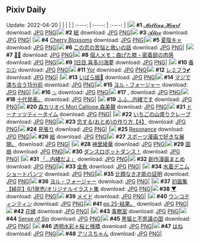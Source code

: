 ## Pixiv Daily
Update: 2022-04-20
|      |      |      |
| :----: | :----: | :----: |
|![](https://pixiv.microyu.workers.dev/c/240x480/img-master/img/2022/04/18/00/34/45/97703260_p0_master1200.jpg) **#1** [𝓜𝓮𝓵𝓽𝓲𝓷𝓰 𝓗𝓮𝓪𝓻𝓽](https://www.pixiv.net/artworks/97703260) download: [JPG](https://pixiv.microyu.workers.dev/img-original/img/2022/04/18/00/34/45/97703260_p0.jpg) [PNG](https://pixiv.microyu.workers.dev/img-original/img/2022/04/18/00/34/45/97703260_p0.png)|![](https://pixiv.microyu.workers.dev/c/240x480/img-master/img/2022/04/18/02/09/53/97705234_p0_master1200.jpg) **#2** [絵](https://www.pixiv.net/artworks/97705234) download: [JPG](https://pixiv.microyu.workers.dev/img-original/img/2022/04/18/02/09/53/97705234_p0.jpg) [PNG](https://pixiv.microyu.workers.dev/img-original/img/2022/04/18/02/09/53/97705234_p0.png)|![](https://pixiv.microyu.workers.dev/c/240x480/img-master/img/2022/04/19/00/06/18/97724425_p0_master1200.jpg) **#3** [𝓐𝓵𝓲𝓬𝓮](https://www.pixiv.net/artworks/97724425) download: [JPG](https://pixiv.microyu.workers.dev/img-original/img/2022/04/19/00/06/18/97724425_p0.jpg) [PNG](https://pixiv.microyu.workers.dev/img-original/img/2022/04/19/00/06/18/97724425_p0.png)|
|![](https://pixiv.microyu.workers.dev/c/240x480/img-master/img/2022/04/18/00/00/14/97701948_p0_master1200.jpg) **#4** [Cherry Blossoms](https://www.pixiv.net/artworks/97701948) download: [JPG](https://pixiv.microyu.workers.dev/img-original/img/2022/04/18/00/00/14/97701948_p0.jpg) [PNG](https://pixiv.microyu.workers.dev/img-original/img/2022/04/18/00/00/14/97701948_p0.png)|![](https://pixiv.microyu.workers.dev/c/240x480/img-master/img/2022/04/18/19/41/57/97717342_p0_master1200.jpg) **#5** [夏陰キャ](https://www.pixiv.net/artworks/97717342) download: [JPG](https://pixiv.microyu.workers.dev/img-original/img/2022/04/18/19/41/57/97717342_p0.jpg) [PNG](https://pixiv.microyu.workers.dev/img-original/img/2022/04/18/19/41/57/97717342_p0.png)|![](https://pixiv.microyu.workers.dev/c/240x480/img-master/img/2022/04/18/06/47/23/97707725_p0_master1200.jpg) **#6** [この恋の苦悩と救いの話](https://www.pixiv.net/artworks/97707725) download: [JPG](https://pixiv.microyu.workers.dev/img-original/img/2022/04/18/06/47/23/97707725_p0.jpg) [PNG](https://pixiv.microyu.workers.dev/img-original/img/2022/04/18/06/47/23/97707725_p0.png)|
|![](https://pixiv.microyu.workers.dev/c/240x480/img-master/img/2022/04/18/08/08/23/97708481_p0_master1200.jpg) **#7** [🐇🥚](https://www.pixiv.net/artworks/97708481) download: [JPG](https://pixiv.microyu.workers.dev/img-original/img/2022/04/18/08/08/23/97708481_p0.jpg) [PNG](https://pixiv.microyu.workers.dev/img-original/img/2022/04/18/08/08/23/97708481_p0.png)|![](https://pixiv.microyu.workers.dev/c/240x480/img-master/img/2022/04/19/09/00/01/97730236_p0_master1200.jpg) **#8** [個人メモ：曲げた膝・密着部の肉感](https://www.pixiv.net/artworks/97730236) download: [JPG](https://pixiv.microyu.workers.dev/img-original/img/2022/04/19/09/00/01/97730236_p0.jpg) [PNG](https://pixiv.microyu.workers.dev/img-original/img/2022/04/19/09/00/01/97730236_p0.png)|![](https://pixiv.microyu.workers.dev/c/240x480/img-master/img/2022/04/19/00/00/13/97724130_p0_master1200.jpg) **#9** [1日目,喜多川海夢](https://www.pixiv.net/artworks/97724130) download: [JPG](https://pixiv.microyu.workers.dev/img-original/img/2022/04/19/00/00/13/97724130_p0.jpg) [PNG](https://pixiv.microyu.workers.dev/img-original/img/2022/04/19/00/00/13/97724130_p0.png)|
|![](https://pixiv.microyu.workers.dev/c/240x480/img-master/img/2022/04/19/13/00/00/97732656_p0_master1200.jpg) **#10** [春ｺﾝｺﾝ](https://www.pixiv.net/artworks/97732656) download: [JPG](https://pixiv.microyu.workers.dev/img-original/img/2022/04/19/13/00/00/97732656_p0.jpg) [PNG](https://pixiv.microyu.workers.dev/img-original/img/2022/04/19/13/00/00/97732656_p0.png)|![](https://pixiv.microyu.workers.dev/c/240x480/img-master/img/2022/04/18/01/04/48/97704013_p0_master1200.jpg) **#11** [Yor](https://www.pixiv.net/artworks/97704013) download: [JPG](https://pixiv.microyu.workers.dev/img-original/img/2022/04/18/01/04/48/97704013_p0.jpg) [PNG](https://pixiv.microyu.workers.dev/img-original/img/2022/04/18/01/04/48/97704013_p0.png)|![](https://pixiv.microyu.workers.dev/c/240x480/img-master/img/2022/04/18/00/00/50/97702036_p0_master1200.jpg) **#12** [レミフラ💕](https://www.pixiv.net/artworks/97702036) download: [JPG](https://pixiv.microyu.workers.dev/img-original/img/2022/04/18/00/00/50/97702036_p0.jpg) [PNG](https://pixiv.microyu.workers.dev/img-original/img/2022/04/18/00/00/50/97702036_p0.png)|
|![](https://pixiv.microyu.workers.dev/c/240x480/img-master/img/2022/04/18/00/00/12/97701938_p0_master1200.jpg) **#13** [いばら姫🌹](https://www.pixiv.net/artworks/97701938) download: [JPG](https://pixiv.microyu.workers.dev/img-original/img/2022/04/18/00/00/12/97701938_p0.jpg) [PNG](https://pixiv.microyu.workers.dev/img-original/img/2022/04/18/00/00/12/97701938_p0.png)|![](https://pixiv.microyu.workers.dev/c/240x480/img-master/img/2022/04/19/00/12/44/97724632_p0_master1200.jpg) **#14** [マジで満ち合う15分前](https://www.pixiv.net/artworks/97724632) download: [JPG](https://pixiv.microyu.workers.dev/img-original/img/2022/04/19/00/12/44/97724632_p0.jpg) [PNG](https://pixiv.microyu.workers.dev/img-original/img/2022/04/19/00/12/44/97724632_p0.png)|![](https://pixiv.microyu.workers.dev/c/240x480/img-master/img/2022/04/19/00/00/02/97724019_p0_master1200.jpg) **#15** [ヨル・フォージャー](https://www.pixiv.net/artworks/97724019) download: [JPG](https://pixiv.microyu.workers.dev/img-original/img/2022/04/19/00/00/02/97724019_p0.jpg) [PNG](https://pixiv.microyu.workers.dev/img-original/img/2022/04/19/00/00/02/97724019_p0.png)|
|![](https://pixiv.microyu.workers.dev/c/240x480/img-master/img/2022/04/18/00/19/34/97702776_p0_master1200.jpg) **#16** [♨](https://www.pixiv.net/artworks/97702776) download: [JPG](https://pixiv.microyu.workers.dev/img-original/img/2022/04/18/00/19/34/97702776_p0.jpg) [PNG](https://pixiv.microyu.workers.dev/img-original/img/2022/04/18/00/19/34/97702776_p0.png)|![](https://pixiv.microyu.workers.dev/c/240x480/img-master/img/2022/04/18/00/31/01/97703172_p0_master1200.jpg) **#17** [.](https://www.pixiv.net/artworks/97703172) download: [JPG](https://pixiv.microyu.workers.dev/img-original/img/2022/04/18/00/31/01/97703172_p0.jpg) [PNG](https://pixiv.microyu.workers.dev/img-original/img/2022/04/18/00/31/01/97703172_p0.png)|![](https://pixiv.microyu.workers.dev/c/240x480/img-master/img/2022/04/18/06/02/14/97706101_p0_master1200.jpg) **#18** [十代発表。](https://www.pixiv.net/artworks/97706101) download: [JPG](https://pixiv.microyu.workers.dev/img-original/img/2022/04/18/06/02/14/97706101_p0.jpg) [PNG](https://pixiv.microyu.workers.dev/img-original/img/2022/04/18/06/02/14/97706101_p0.png)|
|![](https://pixiv.microyu.workers.dev/c/240x480/img-master/img/2022/04/18/19/34/26/97717207_p0_master1200.jpg) **#19** [ふふ…内緒です](https://www.pixiv.net/artworks/97717207) download: [JPG](https://pixiv.microyu.workers.dev/img-original/img/2022/04/18/19/34/26/97717207_p0.jpg) [PNG](https://pixiv.microyu.workers.dev/img-original/img/2022/04/18/19/34/26/97717207_p0.png)|![](https://pixiv.microyu.workers.dev/c/240x480/img-master/img/2022/04/18/05/49/53/97707292_p0_master1200.jpg) **#20** [森カリオペ Mori Calliope 森美聲](https://www.pixiv.net/artworks/97707292) download: [JPG](https://pixiv.microyu.workers.dev/img-original/img/2022/04/18/05/49/53/97707292_p0.jpg) [PNG](https://pixiv.microyu.workers.dev/img-original/img/2022/04/18/05/49/53/97707292_p0.png)|![](https://pixiv.microyu.workers.dev/c/240x480/img-master/img/2022/04/18/22/11/39/97721128_p0_master1200.jpg) **#21** [ドーナッツティータイム](https://www.pixiv.net/artworks/97721128) download: [JPG](https://pixiv.microyu.workers.dev/img-original/img/2022/04/18/22/11/39/97721128_p0.jpg) [PNG](https://pixiv.microyu.workers.dev/img-original/img/2022/04/18/22/11/39/97721128_p0.png)|
|![](https://pixiv.microyu.workers.dev/c/240x480/img-master/img/2022/04/19/20/30/01/97739200_p0_master1200.jpg) **#22** [いちごの山盛りクレープ](https://www.pixiv.net/artworks/97739200) download: [JPG](https://pixiv.microyu.workers.dev/img-original/img/2022/04/19/20/30/01/97739200_p0.jpg) [PNG](https://pixiv.microyu.workers.dev/img-original/img/2022/04/19/20/30/01/97739200_p0.png)|![](https://pixiv.microyu.workers.dev/c/240x480/img-master/img/2022/04/19/12/00/08/97732000_p0_master1200.jpg) **#23** [恋する(おとめ)の作り方【4】](https://www.pixiv.net/artworks/97732000) download: [JPG](https://pixiv.microyu.workers.dev/img-original/img/2022/04/19/12/00/08/97732000_p0.jpg) [PNG](https://pixiv.microyu.workers.dev/img-original/img/2022/04/19/12/00/08/97732000_p0.png)|![](https://pixiv.microyu.workers.dev/c/240x480/img-master/img/2022/04/19/06/00/01/97728866_p0_master1200.jpg) **#24** [見張り](https://www.pixiv.net/artworks/97728866) download: [JPG](https://pixiv.microyu.workers.dev/img-original/img/2022/04/19/06/00/01/97728866_p0.jpg) [PNG](https://pixiv.microyu.workers.dev/img-original/img/2022/04/19/06/00/01/97728866_p0.png)|
|![](https://pixiv.microyu.workers.dev/c/240x480/img-master/img/2022/04/18/00/00/09/97701908_p0_master1200.jpg) **#25** [Resonance](https://www.pixiv.net/artworks/97701908) download: [JPG](https://pixiv.microyu.workers.dev/img-original/img/2022/04/18/00/00/09/97701908_p0.jpg) [PNG](https://pixiv.microyu.workers.dev/img-original/img/2022/04/18/00/00/09/97701908_p0.png)|![](https://pixiv.microyu.workers.dev/c/240x480/img-master/img/2022/04/18/22/59/18/97722424_p0_master1200.jpg) **#26** [絵](https://www.pixiv.net/artworks/97722424) download: [JPG](https://pixiv.microyu.workers.dev/img-original/img/2022/04/18/22/59/18/97722424_p0.jpg) [PNG](https://pixiv.microyu.workers.dev/img-original/img/2022/04/18/22/59/18/97722424_p0.png)|![](https://pixiv.microyu.workers.dev/c/240x480/img-master/img/2022/04/18/18/00/55/97715328_p0_master1200.jpg) **#27** [スポーツ漫画で好きな展開。](https://www.pixiv.net/artworks/97715328) download: [JPG](https://pixiv.microyu.workers.dev/img-original/img/2022/04/18/18/00/55/97715328_p0.jpg) [PNG](https://pixiv.microyu.workers.dev/img-original/img/2022/04/18/18/00/55/97715328_p0.png)|
|![](https://pixiv.microyu.workers.dev/c/240x480/img-master/img/2022/04/19/10/54/23/97731280_p0_master1200.jpg) **#28** [神里綾華](https://www.pixiv.net/artworks/97731280) download: [JPG](https://pixiv.microyu.workers.dev/img-original/img/2022/04/19/10/54/23/97731280_p0.jpg) [PNG](https://pixiv.microyu.workers.dev/img-original/img/2022/04/19/10/54/23/97731280_p0.png)|![](https://pixiv.microyu.workers.dev/c/240x480/img-master/img/2022/04/18/11/06/07/97710108_p0_master1200.jpg) **#29** [国崩](https://www.pixiv.net/artworks/97710108) download: [JPG](https://pixiv.microyu.workers.dev/img-original/img/2022/04/18/11/06/07/97710108_p0.jpg) [PNG](https://pixiv.microyu.workers.dev/img-original/img/2022/04/18/11/06/07/97710108_p0.png)|![](https://pixiv.microyu.workers.dev/c/240x480/img-master/img/2022/04/18/00/00/04/97701863_p0_master1200.jpg) **#30** [ダンスロボットダンス！](https://www.pixiv.net/artworks/97701863) download: [JPG](https://pixiv.microyu.workers.dev/img-original/img/2022/04/18/00/00/04/97701863_p0.jpg) [PNG](https://pixiv.microyu.workers.dev/img-original/img/2022/04/18/00/00/04/97701863_p0.png)|
|![](https://pixiv.microyu.workers.dev/c/240x480/img-master/img/2022/04/18/00/00/06/97701884_p0_master1200.jpg) **#31** [「...内緒だよ」](https://www.pixiv.net/artworks/97701884) download: [JPG](https://pixiv.microyu.workers.dev/img-original/img/2022/04/18/00/00/06/97701884_p0.jpg) [PNG](https://pixiv.microyu.workers.dev/img-original/img/2022/04/18/00/00/06/97701884_p0.png)|![](https://pixiv.microyu.workers.dev/c/240x480/img-master/img/2022/04/18/18/14/47/97715591_p0_master1200.jpg) **#32** [創作漫画まとめ](https://www.pixiv.net/artworks/97715591) download: [JPG](https://pixiv.microyu.workers.dev/img-original/img/2022/04/18/18/14/47/97715591_p0.jpg) [PNG](https://pixiv.microyu.workers.dev/img-original/img/2022/04/18/18/14/47/97715591_p0.png)|![](https://pixiv.microyu.workers.dev/c/240x480/img-master/img/2022/04/19/00/00/07/97724072_p0_master1200.jpg) **#33** [金魚](https://www.pixiv.net/artworks/97724072) download: [JPG](https://pixiv.microyu.workers.dev/img-original/img/2022/04/19/00/00/07/97724072_p0.jpg) [PNG](https://pixiv.microyu.workers.dev/img-original/img/2022/04/19/00/00/07/97724072_p0.png)|
|![](https://pixiv.microyu.workers.dev/c/240x480/img-master/img/2022/04/18/20/17/31/97718123_p0_master1200.jpg) **#34** [水着デニムショートパンツ](https://www.pixiv.net/artworks/97718123) download: [JPG](https://pixiv.microyu.workers.dev/img-original/img/2022/04/18/20/17/31/97718123_p0.jpg) [PNG](https://pixiv.microyu.workers.dev/img-original/img/2022/04/18/20/17/31/97718123_p0.png)|![](https://pixiv.microyu.workers.dev/c/240x480/img-master/img/2022/04/18/20/06/29/97717877_p0_master1200.jpg) **#35** [比類なき才能の証明](https://www.pixiv.net/artworks/97717877) download: [JPG](https://pixiv.microyu.workers.dev/img-original/img/2022/04/18/20/06/29/97717877_p0.jpg) [PNG](https://pixiv.microyu.workers.dev/img-original/img/2022/04/18/20/06/29/97717877_p0.png)|![](https://pixiv.microyu.workers.dev/c/240x480/img-master/img/2022/04/19/18/21/45/97736682_p0_master1200.jpg) **#36** [ヨル・フォージャー](https://www.pixiv.net/artworks/97736682) download: [JPG](https://pixiv.microyu.workers.dev/img-original/img/2022/04/19/18/21/45/97736682_p0.jpg) [PNG](https://pixiv.microyu.workers.dev/img-original/img/2022/04/19/18/21/45/97736682_p0.png)|
|![](https://pixiv.microyu.workers.dev/c/240x480/img-master/img/2022/04/18/00/00/07/97701891_p0_master1200.jpg) **#37** [初画集【緋花】6/1発売/オリジナルイラスト集](https://www.pixiv.net/artworks/97701891) download: [JPG](https://pixiv.microyu.workers.dev/img-original/img/2022/04/18/00/00/07/97701891_p0.jpg) [PNG](https://pixiv.microyu.workers.dev/img-original/img/2022/04/18/00/00/07/97701891_p0.png)|![](https://pixiv.microyu.workers.dev/c/240x480/img-master/img/2022/04/19/00/04/54/97724377_p0_master1200.jpg) **#38** [▼](https://www.pixiv.net/artworks/97724377) download: [JPG](https://pixiv.microyu.workers.dev/img-original/img/2022/04/19/00/04/54/97724377_p0.jpg) [PNG](https://pixiv.microyu.workers.dev/img-original/img/2022/04/19/00/04/54/97724377_p0.png)|![](https://pixiv.microyu.workers.dev/c/240x480/img-master/img/2022/04/18/00/00/45/97702029_p0_master1200.jpg) **#39** [メイド](https://www.pixiv.net/artworks/97702029) download: [JPG](https://pixiv.microyu.workers.dev/img-original/img/2022/04/18/00/00/45/97702029_p0.jpg) [PNG](https://pixiv.microyu.workers.dev/img-original/img/2022/04/18/00/00/45/97702029_p0.png)|
|![](https://pixiv.microyu.workers.dev/c/240x480/img-master/img/2022/04/19/00/00/09/97724091_p0_master1200.jpg) **#40** [ウンコティンティン](https://www.pixiv.net/artworks/97724091) download: [JPG](https://pixiv.microyu.workers.dev/img-original/img/2022/04/19/00/00/09/97724091_p0.jpg) [PNG](https://pixiv.microyu.workers.dev/img-original/img/2022/04/19/00/00/09/97724091_p0.png)|![](https://pixiv.microyu.workers.dev/c/240x480/img-master/img/2022/04/18/19/55/07/97717616_p0_master1200.jpg) **#41** [ep.25-結果。](https://www.pixiv.net/artworks/97717616) download: [JPG](https://pixiv.microyu.workers.dev/img-original/img/2022/04/18/19/55/07/97717616_p0.jpg) [PNG](https://pixiv.microyu.workers.dev/img-original/img/2022/04/18/19/55/07/97717616_p0.png)|![](https://pixiv.microyu.workers.dev/c/240x480/img-master/img/2022/04/19/14/00/08/97733288_p0_master1200.jpg) **#42** [花嫁](https://www.pixiv.net/artworks/97733288) download: [JPG](https://pixiv.microyu.workers.dev/img-original/img/2022/04/19/14/00/08/97733288_p0.jpg) [PNG](https://pixiv.microyu.workers.dev/img-original/img/2022/04/19/14/00/08/97733288_p0.png)|
|![](https://pixiv.microyu.workers.dev/c/240x480/img-master/img/2022/04/18/00/00/03/97701845_p0_master1200.jpg) **#43** [事務室](https://www.pixiv.net/artworks/97701845) download: [JPG](https://pixiv.microyu.workers.dev/img-original/img/2022/04/18/00/00/03/97701845_p0.jpg) [PNG](https://pixiv.microyu.workers.dev/img-original/img/2022/04/18/00/00/03/97701845_p0.png)|![](https://pixiv.microyu.workers.dev/c/240x480/img-master/img/2022/04/19/00/05/42/97724406_p0_master1200.jpg) **#44** [Sense of Sin](https://www.pixiv.net/artworks/97724406) download: [JPG](https://pixiv.microyu.workers.dev/img-original/img/2022/04/19/00/05/42/97724406_p0.jpg) [PNG](https://pixiv.microyu.workers.dev/img-original/img/2022/04/19/00/05/42/97724406_p0.png)|![](https://pixiv.microyu.workers.dev/c/240x480/img-master/img/2022/04/19/00/22/31/97724900_p0_master1200.jpg) **#45** [黒猫と不思議の国](https://www.pixiv.net/artworks/97724900) download: [JPG](https://pixiv.microyu.workers.dev/img-original/img/2022/04/19/00/22/31/97724900_p0.jpg) [PNG](https://pixiv.microyu.workers.dev/img-original/img/2022/04/19/00/22/31/97724900_p0.png)|
|![](https://pixiv.microyu.workers.dev/c/240x480/img-master/img/2022/04/18/00/00/01/97701833_p0_master1200.jpg) **#46** [透明水彩＊桜と桟橋](https://www.pixiv.net/artworks/97701833) download: [JPG](https://pixiv.microyu.workers.dev/img-original/img/2022/04/18/00/00/01/97701833_p0.jpg) [PNG](https://pixiv.microyu.workers.dev/img-original/img/2022/04/18/00/00/01/97701833_p0.png)|![](https://pixiv.microyu.workers.dev/c/240x480/img-master/img/2022/04/19/13/48/46/97733181_p0_master1200.jpg) **#47** [はね](https://www.pixiv.net/artworks/97733181) download: [JPG](https://pixiv.microyu.workers.dev/img-original/img/2022/04/19/13/48/46/97733181_p0.jpg) [PNG](https://pixiv.microyu.workers.dev/img-original/img/2022/04/19/13/48/46/97733181_p0.png)|![](https://pixiv.microyu.workers.dev/c/240x480/img-master/img/2022/04/18/22/35/52/97721751_p0_master1200.jpg) **#48** [アリスちゃん](https://www.pixiv.net/artworks/97721751) download: [JPG](https://pixiv.microyu.workers.dev/img-original/img/2022/04/18/22/35/52/97721751_p0.jpg) [PNG](https://pixiv.microyu.workers.dev/img-original/img/2022/04/18/22/35/52/97721751_p0.png)|
